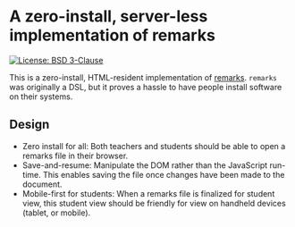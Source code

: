 # A zero-install, server-less implementation of remarks

[![License: BSD 3-Clause](https://img.shields.io/badge/License-BSD%203--Clause-blue.svg)](LICENSE)

This is a zero-install, HTML-resident implementation of
[remarks](https://github.com/DIKU-EDU/remarks). `remarks` was originally a DSL,
but it proves a hassle to have people install software on their systems.

## Design

* Zero install for all: Both teachers and students should be able to open a
  remarks file in their browser.
* Save-and-resume: Manipulate the DOM rather than the JavaScript run-time. This
  enables saving the file once changes have been made to the document.
* Mobile-first for students: When a remarks file is finalized for student view,
  this student view should be friendly for view on handheld devices (tablet, or
  mobile).
